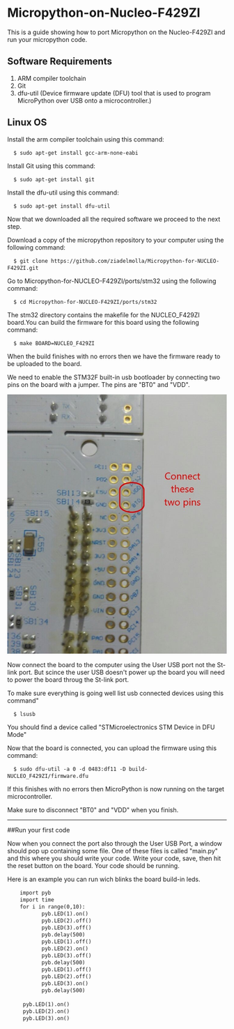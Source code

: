 # Micropython-on-Nucleo-F429ZI
This is a guide showing how to port Micropython on the Nucleo-F429ZI and run your micropython code.

## Software Requirements
  1. ARM compiler toolchain
  2. Git
  3. dfu-util (Device firmware update (DFU) tool that is used to program MicroPython over USB onto a microcontroller.)
  
## Linux OS
 
 
 Install the arm compiler toolchain using this command:
 
      $ sudo apt-get install gcc-arm-none-eabi
     
 Install Git using this command:
 
      $ sudo apt-get install git
      
 Install the dfu-util using this command:
 
      $ sudo apt-get install dfu-util
      
 Now that we downloaded all the required software we proceed to the next step.
 
 Download a copy of the micropython repository to your computer using the following command:
 
      $ git clone https://github.com/ziadelmolla/Micropython-for-NUCLEO-F429ZI.git
      
 Go to Micropython-for-NUCLEO-F429ZI/ports/stm32 using the following command:
 
      $ cd Micropython-for-NUCLEO-F429ZI/ports/stm32
      
 The stm32 directory contains the makefile for the NUCLEO_F429ZI board.You can build the firmware for this board using the following     command:
 
      $ make BOARD=NUCLEO_F429ZI 
      
 When the build finishes with no errors then we have the firmware ready to be uploaded to the board.
 
 We need to enable the STM32F built-in usb bootloader by connecting two pins on the board with a jumper. The pins are "BT0" and "VDD".
 
 
 ![](png/Bootloader.png)

Now connect the board to the computer using the User USB port not the St-link port. But scince the user USB doesn't power up the board you will need to power the board throug the St-link port.

To make sure everything is going well list usb connected devices using this command"

      $ lsusb

You should find a device called "STMicroelectronics STM Device in DFU Mode"

Now that the board is connected, you can upload the firmware using this command:

      $ sudo dfu-util -a 0 -d 0483:df11 -D build-NUCLEO_F429ZI/firmware.dfu
      
If this finishes with no errors then MicroPython is now running on the target microcontroller.

Make sure to disconnect "BT0" and "VDD" when you finish.

________________________________________________________________________________________________________________________________________

##Run your first code

Now when you connect the port also through the User USB Port, a window should pop up containing some file.
One of these files is called "main.py" and this where you should write your code.
Write your code, save, then hit the reset button on the board. Your code should be running.

Here is an example you can run wich blinks the board build-in leds.

        import pyb
        import time
        for i in range(0,10):
	           pyb.LED(1).on()
	           pyb.LED(2).off()
	           pyb.LED(3).off()
	           pyb.delay(500)
	           pyb.LED(1).off()
	           pyb.LED(2).on()
	           pyb.LED(3).off()
	           pyb.delay(500)
	           pyb.LED(1).off()
	           pyb.LED(2).off()
	           pyb.LED(3).on()
	           pyb.delay(500)
	
         pyb.LED(1).on()
         pyb.LED(2).on()	
         pyb.LED(3).on()
